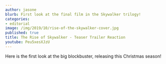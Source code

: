 ```yaml
---
author: jasone
blurb: First look at the final film in the Skywalker trilogy!
categories:
- editorial
image: /img/2019/10/rise-of-the-skywalker-cover.jpg
published: true
title: The Rise of Skywalker - Teaser Trailer Reaction
youtube: Peu5xesXJzU
---
```


Here is the first look at the big blockbuster, releasing this Christmas season!
